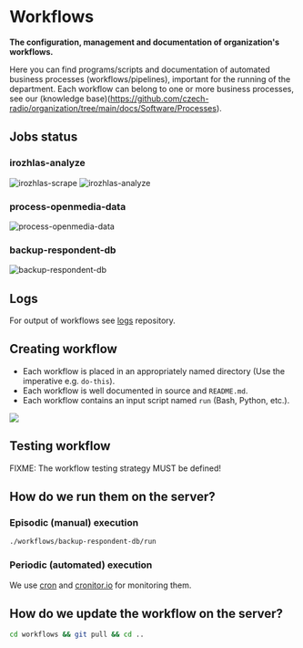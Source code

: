 # Workflows

**The configuration, management and documentation of organization's workflows.**

Here you can find programs/scripts and documentation of automated business processes (workflows/pipelines), important for the running of the department. Each workflow can belong to one or more business processes, see our (knowledge base)(https://github.com/czech-radio/organization/tree/main/docs/Software/Processes).


## Jobs status

### irozhlas-analyze
 ![irozhlas-scrape](https://cronitor.io/badges/tSiCVL/production/YGMJtPmnbrKvE7W0lgJmuhrwyoo.svg)
 ![irozhlas-analyze](https://cronitor.io/badges/OnC0Lc/production/8lS79WXuX67rBDGv3WTftFphZ-I.svg)

### process-openmedia-data
 ![process-openmedia-data](https://cronitor.io/badges/7KMpaS/production/HyCIJSHMSn8aRcjiUx-LWAhf2wI.svg)

### backup-respondent-db
 ![backup-respondent-db](https://cronitor.io/badges/oy5pxz/production/2ttm3rb3jG4mdDRyr5W40F5irLM.svg)

## Logs

For output of workflows see [logs](https://github.com/czech-radio/logs) repository.

## Creating workflow
 
- Each workflow is placed in an appropriately named directory (Use the imperative e.g. `do-this`).
- Each workflow is well documented in source and `README.md`.
- Each workflow contains an input script named `run` (Bash, Python, etc.).

<img src="./screen.png"/>

## Testing workflow

FIXME: The workflow testing strategy MUST be defined! 

## How do we run them on the server?

### Episodic (manual) execution

```bash
./workflows/backup-respondent-db/run
```

### Periodic (automated) execution

We use [cron](https://crontab.guru/) and [cronitor.io](https://cronitor.io) for monitoring them.

## How do we update the workflow on the server?

```bash
cd workflows && git pull && cd ..
```


